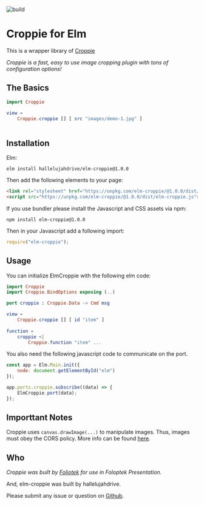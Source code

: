 ![build](https://github.com/hallelujahdrive/elm-croppie/workflows/build/badge.svg)
# Croppie for Elm

This is a wrapper library of [Croppie](https://github.com/foliotek/croppie/)

_Croppie is a fast, easy to use image cropping plugin with tons of configuration options!_


## The Basics
```elm
import Croppie

view =
    Croppie.croppie [] [ src "images/demo-1.jpg" ]
    
```

## Installation
Elm:
```
elm install hallelujahdrive/elm-croppie@1.0.0
```

Then add the following elements to your page:
```html
<link rel="stylesheet" href="https://unpkg.com/elm-croppie/@1.0.0/dist/elm-croppie.css" />
<script src="https://unpkg.com/elm-croppie/@1.0.0/dist/elm-croppie.js"></script>
```

If you use bundler please install the Javascript and CSS assets via npm:
```
npm install elm-croppie@1.0.0
```

Then in your Javascript add a following import:
```javascript
require("elm-croppie");
```


## Usage
You can initialize ElmCroppie with the following elm code:

```elm
import Croppie
import Croppie.BindOptions exposing (..)

port croppie : Croppie.Data -> Cmd msg

view =
    Croppie.croppie [] [ id "item" ]
    
function =
    croppie <|
        Croppie.function "item" ...
```

You also need the following javascript code to communicate on the port.
```javascript
const app = Elm.Main.init({
    node: document.getElementById("elm")
});

app.ports.croppie.subscribe((data) => {
    ElmCroppie.port(data);
});
```

## Importtant Notes
Croppie uses `canvas.drawImage(...)` to manipulate images. Thus, images must obey the CORS policy. More info can be found [here](https://developer.mozilla.org/en-US/docs/Web/HTML/CORS_enabled_image).

## Who

_Croppie was built by [Foliotek](http://www.foliotek.com/) for use in Foloptek Presentation._

And, elm-croppie was built by hallelujahdrive.

Please submit any issue or question on [Github](https://github.com/hallelujahdrive/elm-croppie/issues).
